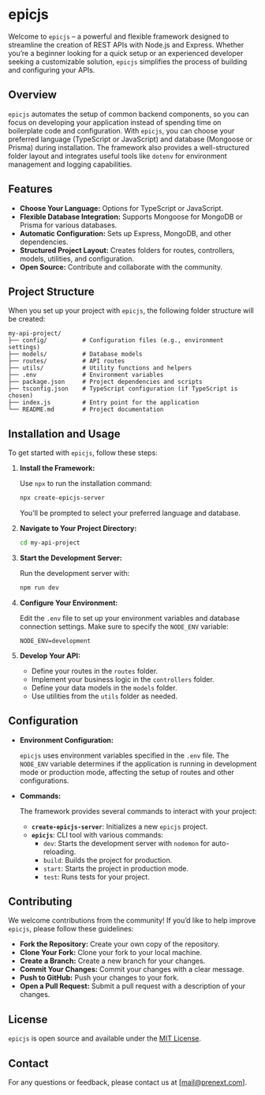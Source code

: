 # epicjs

Welcome to `epicjs` – a powerful and flexible framework designed to streamline the creation of REST APIs with Node.js and Express. Whether you’re a beginner looking for a quick setup or an experienced developer seeking a customizable solution, `epicjs` simplifies the process of building and configuring your APIs.

## Overview

`epicjs` automates the setup of common backend components, so you can focus on developing your application instead of spending time on boilerplate code and configuration. With `epicjs`, you can choose your preferred language (TypeScript or JavaScript) and database (Mongoose or Prisma) during installation. The framework also provides a well-structured folder layout and integrates useful tools like `dotenv` for environment management and logging capabilities.

## Features

- **Choose Your Language:** Options for TypeScript or JavaScript.
- **Flexible Database Integration:** Supports Mongoose for MongoDB or Prisma for various databases.
- **Automatic Configuration:** Sets up Express, MongoDB, and other dependencies.
- **Structured Project Layout:** Creates folders for routes, controllers, models, utilities, and configuration.
- **Open Source:** Contribute and collaborate with the community.

## Project Structure

When you set up your project with `epicjs`, the following folder structure will be created:

```
my-api-project/
├── config/          # Configuration files (e.g., environment settings)
├── models/          # Database models
├── routes/          # API routes
├── utils/           # Utility functions and helpers
├── .env             # Environment variables
├── package.json     # Project dependencies and scripts
├── tsconfig.json    # TypeScript configuration (if TypeScript is chosen)
├── index.js         # Entry point for the application
└── README.md        # Project documentation
```

## Installation and Usage

To get started with `epicjs`, follow these steps:

1. **Install the Framework:**

   Use `npx` to run the installation command:

   ```bash
   npx create-epicjs-server
   ```

   You'll be prompted to select your preferred language and database.

2. **Navigate to Your Project Directory:**

   ```bash
   cd my-api-project
   ```

3. **Start the Development Server:**

   Run the development server with:

   ```bash
   npm run dev
   ```

4. **Configure Your Environment:**

   Edit the `.env` file to set up your environment variables and database connection settings. Make sure to specify the `NODE_ENV` variable:

   ```env
   NODE_ENV=development
   ```

5. **Develop Your API:**

   - Define your routes in the `routes` folder.
   - Implement your business logic in the `controllers` folder.
   - Define your data models in the `models` folder.
   - Use utilities from the `utils` folder as needed.

## Configuration

- **Environment Configuration:**
  
  `epicjs` uses environment variables specified in the `.env` file. The `NODE_ENV` variable determines if the application is running in development mode or production mode, affecting the setup of routes and other configurations.

- **Commands:**

  The framework provides several commands to interact with your project:
  
  - **`create-epicjs-server`**: Initializes a new `epicjs` project.
  - **`epicjs`**: CLI tool with various commands:
    - `dev`: Starts the development server with `nodemon` for auto-reloading.
    - `build`: Builds the project for production.
    - `start`: Starts the project in production mode.
    - `test`: Runs tests for your project.

## Contributing

We welcome contributions from the community! If you’d like to help improve `epicjs`, please follow these guidelines:

- **Fork the Repository:** Create your own copy of the repository.
- **Clone Your Fork:** Clone your fork to your local machine.
- **Create a Branch:** Create a new branch for your changes.
- **Commit Your Changes:** Commit your changes with a clear message.
- **Push to GitHub:** Push your changes to your fork.
- **Open a Pull Request:** Submit a pull request with a description of your changes.

## License

`epicjs` is open source and available under the [MIT License](LICENSE).

## Contact

For any questions or feedback, please contact us at [mail@prenext.com].